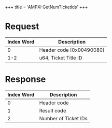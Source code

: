 +++
title = 'AMPXI:GetNumTicketIds'
+++

# Request

| Index Word | Description                |
|------------|----------------------------|
| 0          | Header code \[0x00490080\] |
| 1-2        | u64, Ticket Title ID       |

# Response

| Index Word | Description          |
|------------|----------------------|
| 0          | Header code          |
| 1          | Result code          |
| 2          | Number of Ticket IDs |
